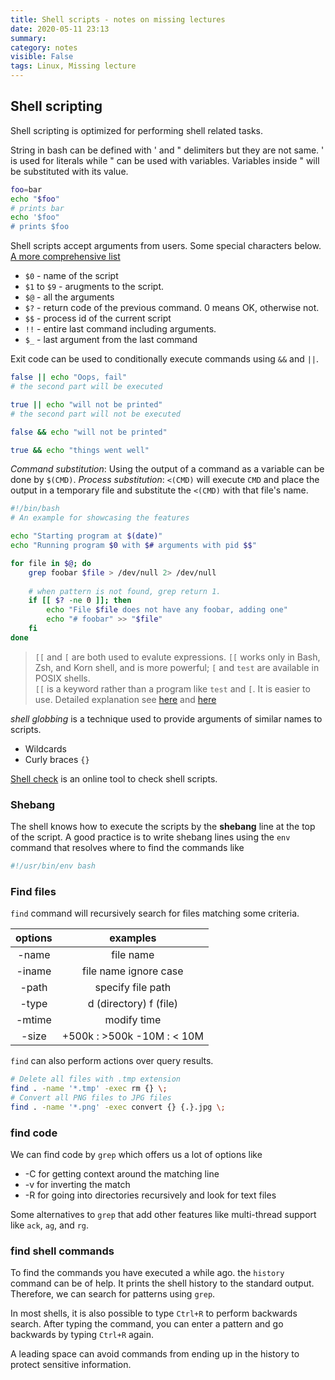 ```yaml
---
title: Shell scripts - notes on missing lectures
date: 2020-05-11 23:13 
summary: 
category: notes
visible: False
tags: Linux, Missing lecture
---
```


## Shell scripting

Shell scripting is optimized for performing shell related tasks.

String in bash can be defined with ' and " delimiters but they are not same. ' is used for literals while " can be used with variables. Variables inside " will be substituted with its value.

```bash
foo=bar
echo "$foo"
# prints bar
echo '$foo"
# prints $foo
```

Shell scripts accept arguments from users. Some special characters below. [A more comprehensive list](https://www.tldp.org/LDP/abs/html/special-chars.html)

+ `$0` - name of the script
+ `$1` to `$9` - arugments to the script.
+ `$@` - all the arguments
+ `$?` - return code of the previous command. 0 means OK, otherwise not.
+ `$$` - process id of the current script
+ `!!` - entire last command including arguments.
+ `$_` - last argument from the last command

Exit code can be used to conditionally execute commands using `&&` and `||`.

```bash
false || echo "Oops, fail"
# the second part will be executed

true || echo "will not be printed"
# the second part will not be executed

false && echo "will not be printed"

true && echo "things went well"
```

_Command substitution_: Using the output of a command as a variable can be done by `$(CMD)`. 
_Process substitution_: `<(CMD)` will execute `CMD` and place the output in a temporary file and substitute the `<(CMD)` with that file's name.

```bash
#!/bin/bash
# An example for showcasing the features

echo "Starting program at $(date)"
echo "Running program $0 with $# arguments with pid $$"

for file in $@; do
    grep foobar $file > /dev/null 2> /dev/null
    
    # when pattern is not found, grep return 1.
    if [[ $? -ne 0 ]]; then
        echo "File $file does not have any foobar, adding one"
        echo "# foobar" >> "$file"
    fi
done
```

> `[[` and `[` are both used to evalute expressions. `[[` works only in Bash, Zsh, and Korn shell, and is more powerful; `[` and `test` are available in POSIX shells.  
`[[` is a keyword rather than a program like `test` and `[`. It is easier to use. Detailed explanation see [here](http://mywiki.wooledge.org/BashFAQ/031) and [here](https://stackoverflow.com/questions/669452/is-double-square-brackets-preferable-over-single-square-brackets-in-ba)

_shell globbing_ is a technique used to provide arguments of similar names to scripts.

+ Wildcards 
+ Curly braces `{}`

[Shell check](https://www.shellcheck.net/) is an online tool to check shell scripts.

### Shebang 
The shell knows how to execute the scripts by the __shebang__ line at the top of the script. A good practice is to write shebang lines using the `env` command that resolves where to find the commands like
```bash
#!/usr/bin/env bash
```


### Find files
`find` command will recursively search for files matching some criteria.

| options |          examples          |
|:-------:|:--------------------------:|
|  -name  |          file name         |
|  -iname | file name ignore case      |
|  -path  | specify file path          |
|  -type  |   d (directory) f (file)   |
|  -mtime |         modify time        |
|  -size  | +500k : >500k   -10M : < 10M ||

`find` can also perform actions over query results.

```bash
# Delete all files with .tmp extension
find . -name '*.tmp' -exec rm {} \; 
# Convert all PNG files to JPG files
find . -name '*.png' -exec convert {} {.}.jpg \;
```

### find code
We can find code by `grep` which offers us a lot of options like

+ -C for getting context around the matching line
+ -v for inverting the match
+ -R for going into directories recursively and look for text files

Some alternatives to `grep` that add other features like multi-thread support like `ack`, `ag`, and `rg`.

### find shell commands
To find the commands you have executed a while ago. the `history` command can be of help. It prints the shell history to the standard output. Therefore, we can search for patterns using `grep`.

In most shells, it is also possible to type `Ctrl+R` to perform backwards search. After typing the command, you can enter a pattern and go backwards by typing `Ctrl+R` again.

A leading space can avoid commands from ending up in the history to protect sensitive information.